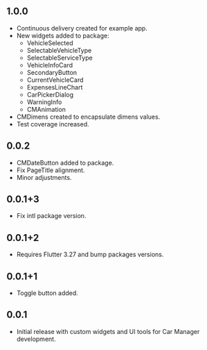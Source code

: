 ## 1.0.0

- Continuous delivery created for example app.
- New widgets added to package:
  - VehicleSelected
  - SelectableVehicleType
  - SelectableServiceType
  - VehicleInfoCard
  - SecondaryButton
  - CurrentVehicleCard
  - ExpensesLineChart
  - CarPickerDialog
  - WarningInfo
  - CMAnimation
- CMDimens created to encapsulate dimens values.
- Test coverage increased.

## 0.0.2

- CMDateButton added to package.
- Fix PageTitle alignment.
- Minor adjustments.

## 0.0.1+3

- Fix intl package version.

## 0.0.1+2

- Requires Flutter 3.27 and bump packages versions.

## 0.0.1+1

- Toggle button added.

## 0.0.1

- Initial release with custom widgets and UI tools for Car Manager development.